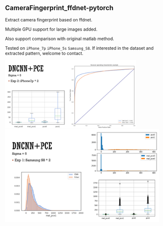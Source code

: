 ## CameraFingerprint_ffdnet-pytorch

Extract camera fingerprint based on ffdnet.

Multiple GPU support for large images added.

 Also support comparison with original matlab method.

Tested on `iPhone_7p` `iPhone_5s` `Samsung_S8`. If interested in the dataset and extracted pattern, welcome to contact.

<img src="img/ReadMe/exp2.PNG" style="zoom: 42%;" />

<img src="img/ReadMe/exp1.PNG" style="zoom: 80%;" />